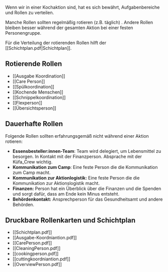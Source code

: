 Wenn wir in einer Kochaktion sind, hat es sich bewährt, Aufgabenbereiche und Rollen zu verteilen.

Manche Rollen sollten regelmäßig rotieren (z.B. täglich) . Andere Rollen bleiben besser während der gesamten Aktion bei einer festen Personengruppe.

Für die Verteilung der rotierenden Rollen hilft der [[Schichtplan.pdf|Schichtplan]].
## Rotierende Rollen
* [[Ausgabe Koordination]]
* [[Care Person]]
* [[Spülkoordination]]
* [[Kochende Menschen]]
* [[Schnippelkoordination]]
* [[Flexperson]]
* [[Übersichtsperson]]

## Dauerhafte Rollen
Folgende Rollen sollten erfahrungsgemäß nicht während einer Aktion rotieren:

* **Essensbesteller:innen-Team**: Team wird delegiert, um Lebensmittel zu besorgen. In Kontakt mit der Finanzperson. Absprache mit der Küfa_Crew wichtig.
* **Kommunikation zum Camp**: Eine feste Person die die Kommunikation zum Camp macht.
* **Kommunikation zur Aktionlogistik:** Eine feste Person die die Kommunikation zur Aktionslogistik macht.
* **Finanzen:** Person hat ein Überblick über die Finanzen und die Spenden und sorgt dafür, dass am Ende kein Minus entsteht.
* **Behördenkontakt:** Ansprechperson für das Gesundheitsamt und andere Behörden. 

## Druckbare Rollenkarten und Schichtplan
* [[Schichtplan.pdf]]
* [[Ausgabe-Koordniantion.pdf]]
* [[CarePerson.pdf]]
* [[CleaningPerson.pdf]]
* [[cookingperson.pdf]]
* [[cuttingkoordniantion.pdf]]
* [[OverviewPerson.pdf]]
